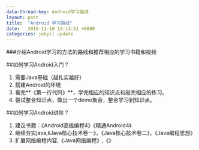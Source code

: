 ```yaml
---
data-thread-key: Android学习路线
layout: post
title:  "Android 学习路线"
date:   2015-11-16 13:13:51 +0800
categories: jekyll update
---
```

###介绍Android学习的方法的路线和推荐相应的学习书籍和视频

##如何学习Android入门？
1. 需要Java基础（越扎实越好）
2. 搭建Android的环境
3. 看完**《第一行代码》**，学完相应的知识点和敲完相应的练习。
4. 尝试整合知识点，做出一个demo集合，整合学习到知识点。



##如何学习Android进阶？

1. 建议书籍：《Android高级编程4》《精通Android4》
2. 继续夯实java,《Java核心技术卷一》，《Java核心技术卷二》，《Java编程思想》
3. 扩展网络编程内容,《Java网络编程》,《》